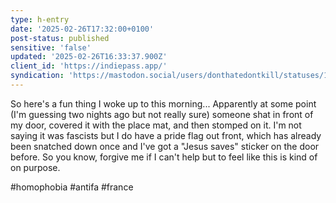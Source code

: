 ```yaml
---
type: h-entry
date: '2025-02-26T17:32:00+0100'
post-status: published
sensitive: 'false'
updated: '2025-02-26T16:33:37.900Z'
client_id: 'https://indiepass.app/'
syndication: 'https://mastodon.social/users/donthatedontkill/statuses/114071149123576525'
---
```

So here's a fun thing I woke up to this morning... Apparently at some point (I'm guessing two nights ago but not really sure) someone shat in front of my door, covered it with the place mat, and then stomped on it. I'm not saying it was fascists but I do have a pride flag out front, which has already been snatched down once and I've got a "Jesus saves" sticker on the door before. So you know, forgive me if I can't help but to feel like this is kind of on purpose. 

#homophobia #antifa #france
